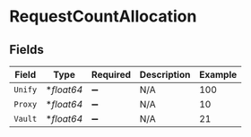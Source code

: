 # RequestCountAllocation


## Fields

| Field              | Type               | Required           | Description        | Example            |
| ------------------ | ------------------ | ------------------ | ------------------ | ------------------ |
| `Unify`            | **float64*         | :heavy_minus_sign: | N/A                | 100                |
| `Proxy`            | **float64*         | :heavy_minus_sign: | N/A                | 10                 |
| `Vault`            | **float64*         | :heavy_minus_sign: | N/A                | 21                 |